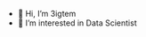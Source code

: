 - 👋 Hi, I’m 3igtem
- 👀 I’m interested in Data Scientist

<!---
3igtem/3igtem is a ✨ special ✨ repository because its `README.md` (this file) appears on your GitHub profile.
You can click the Preview link to take a look at your changes.
--->
